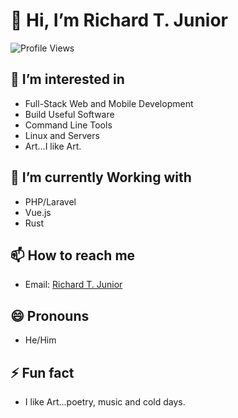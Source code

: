 # 👋 Hi, I’m Richard T. Junior

![Profile Views](https://komarev.com/ghpvc/?username=richardttn&color=blue)

## 👀 I’m interested in
- Full-Stack Web and Mobile Development
- Build Useful Software
- Command Line Tools
- Linux and Servers
- Art...I like Art.

## 🌱 I’m currently Working with
- PHP/Laravel
- Vue.js
- Rust


## 📫 How to reach me
- Email: [Richard T. Junior](mailto:richardthindwajuniuor@gmail.com)


## 😄 Pronouns
- He/Him

## ⚡ Fun fact
- I like Art...poetry, music and cold days.


